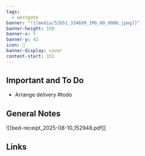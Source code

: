 ```yaml
---
tags:
  - westgate
banner: "![[media/52651_334699_IMG_00_0000.jpeg]]"
banner-height: 150
banner-x: 5
banner-y: 42
icon: 🏡
banner-display: cover
content-start: 151
---
```


## Important and To Do

- Arrange delivery #todo 


## General Notes

![[bed-receipt_2025-08-10_152948.pdf]]

## Links

